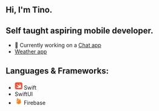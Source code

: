 ## Hi, I'm Tino.

## Self taught aspiring mobile developer.
- 📱 Currently working on a [Chat app](https://github.com/tinotusa/ChatApp)
- [Weather app](https://github.com/tinotusa/WeatherApp)

## Languages & Frameworks:
- <img src="https://raw.githubusercontent.com/devicons/devicon/master/icons/swift/swift-original.svg" width="20" height="20"> Swift
- SwiftUI
- <img src="https://raw.githubusercontent.com/devicons/devicon/master/icons/firebase/firebase-plain.svg" width="20" height="20"> Firebase

<!--
**tinotusa/tinotusa** is a ✨ _special_ ✨ repository because its `README.md` (this file) appears on your GitHub profile.

Here are some ideas to get you started:

- 🔭 I’m currently working on ...
- 🌱 I’m currently learning ...
- 👯 I’m looking to collaborate on ...
- 🤔 I’m looking for help with ...
- 💬 Ask me about ...
- 📫 How to reach me: ...
- 😄 Pronouns: ...
- ⚡ Fun fact: ...
-->
